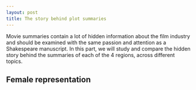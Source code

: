 ```yaml
---
layout: post
title: The story behind plot summaries
---
```


Movie summaries contain a lot of hidden information about the film industry and should be examined with the same passion and attention as a Shakespeare manuscript. 
In this part, we will study and compare the hidden story behind the summaries of each of the 4 regions, across different topics.

## Female representation

<html lang="en">
<head>
    <meta charset="UTF-8">
    <meta name="viewport" content="width=device-width, initial-scale=1.0">
    <title>Interactive Image Selector</title>
    <style>
        #imageContainer {
            text-align: center;
            margin-top: 20px;
        }

        .hidden {
            display: none;
        }
    </style>
</head>
<body>

<div id="imageContainer">
    <label for="imageSelector">Select Image: </label>
    <select id="imageSelector" onchange="showSelectedImage()">
        <option value="Asia">Asia</option>
        <option value="Europe">Europe</option>
        <option value="India">India</option>
        <option value="NorthernAmerica">Northern America</option>
    </select>

    <img id="Asia" src="images/flore.jpg" alt="Image 1">
    <img id="Europe" src="images/flore.jpg" alt="Image 2" class="hidden">
    <img id="India" src="images/flore.jpg" alt="Image 3" class="hidden">
    <img id="NorthernAmerica" src="images/flore.jpg" alt="Image 4" class="hidden">
</div>

<script>
    // Show the first image initially
    document.getElementById('Asia').classList.remove('hidden');

    function showSelectedImage() {
        // Hide all images
        var images = document.querySelectorAll('img');
        images.forEach(function (image) {
            image.classList.add('hidden');
        });

        // Show the selected image
        var selectedImageId = document.getElementById('imageSelector').value;
        var selectedImage = document.getElementById(selectedImageId);
        if (selectedImage) {
            selectedImage.classList.remove('hidden');
        }
    }
</script>

</body>
</html>

